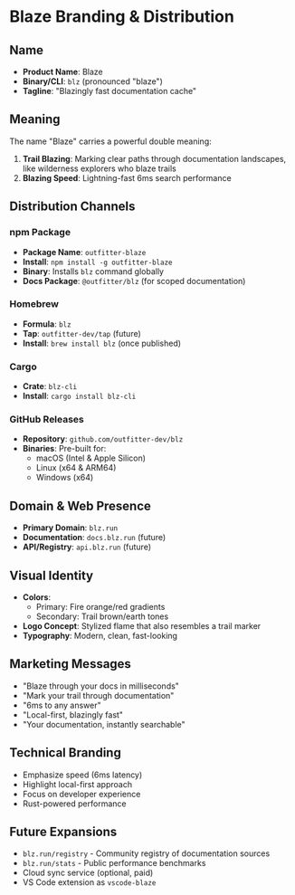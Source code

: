 # Blaze Branding & Distribution

## Name
- **Product Name**: Blaze
- **Binary/CLI**: `blz` (pronounced "blaze")
- **Tagline**: "Blazingly fast documentation cache"

## Meaning
The name "Blaze" carries a powerful double meaning:
1. **Trail Blazing**: Marking clear paths through documentation landscapes, like wilderness explorers who blaze trails
2. **Blazing Speed**: Lightning-fast 6ms search performance

## Distribution Channels

### npm Package
- **Package Name**: `outfitter-blaze`
- **Install**: `npm install -g outfitter-blaze`
- **Binary**: Installs `blz` command globally
- **Docs Package**: `@outfitter/blz` (for scoped documentation)

### Homebrew
- **Formula**: `blz`
- **Tap**: `outfitter-dev/tap` (future)
- **Install**: `brew install blz` (once published)

### Cargo
- **Crate**: `blz-cli`
- **Install**: `cargo install blz-cli`

### GitHub Releases
- **Repository**: `github.com/outfitter-dev/blz`
- **Binaries**: Pre-built for:
  - macOS (Intel & Apple Silicon)
  - Linux (x64 & ARM64)
  - Windows (x64)

## Domain & Web Presence
- **Primary Domain**: `blz.run`
- **Documentation**: `docs.blz.run` (future)
- **API/Registry**: `api.blz.run` (future)

## Visual Identity
- **Colors**: 
  - Primary: Fire orange/red gradients
  - Secondary: Trail brown/earth tones
- **Logo Concept**: Stylized flame that also resembles a trail marker
- **Typography**: Modern, clean, fast-looking

## Marketing Messages
- "Blaze through your docs in milliseconds"
- "Mark your trail through documentation"
- "6ms to any answer"
- "Local-first, blazingly fast"
- "Your documentation, instantly searchable"

## Technical Branding
- Emphasize speed (6ms latency)
- Highlight local-first approach
- Focus on developer experience
- Rust-powered performance

## Future Expansions
- `blz.run/registry` - Community registry of documentation sources
- `blz.run/stats` - Public performance benchmarks
- Cloud sync service (optional, paid)
- VS Code extension as `vscode-blaze`